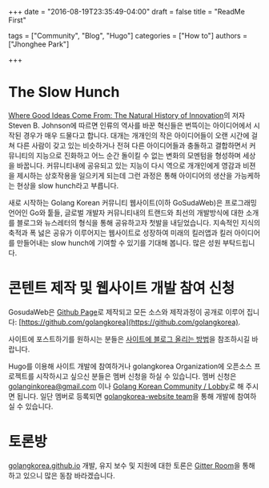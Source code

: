 +++
date = "2016-08-19T23:35:49-04:00"
draft = false
title = "ReadMe First"

tags = ["Community", "Blog", "Hugo"]
categories = ["How to"]
authors = ["Jhonghee Park"]

+++

# The Slow Hunch

[Where Good Ideas Come From: The Natural History of Innovation](https://www.amazon.com/Where-Good-Ideas-Come-Innovation/dp/1594487715)의 저자 Steven B. Johnson에 따르면 인류의 역사를 바꾼 혁신들은 번뜩이는 아이디어에서 시작된 경우가 매우 드물다고 합니다. 대개는 개개인의 작은 아이디어들이 오랜 시간에 걸쳐 다른 사람이 갖고 있는 비슷하거나 전혀 다른 아이디어들과 충돌하고 결합하면서 커뮤니티의 지능으로 진화하고 어느 순간 돌이킬 수 없는 변화의 모멘텀을 형성하며 세상을 바꿉니다. 커뮤니티내에 공유되고 있는 지능이 다시 역으로 개개인에게 영감과 비젼을 제시하는 상호작용을 일으키게 되는데 그런 과정은 통해 아이디어의 생산을 가능케하는 현상을 slow hunch라고 부릅니다.

새로 시작하는 Golang Korean 커뮤니티 웹사이트(이하 GoSudaWeb)은 프로그래밍 언어인 Go와 퉅들, 글로벌 개발자 커뮤니티내의 트랜드와 최선의 개발방식에 대한 소개를 블로그와 뉴스레터의 형식을 통해 공유하고자 첫발을 내딛었습니다. 지속적인 지식의 축적과 폭 넗은 공유가 이루어지는 웹사이트로 성장하여 미래의 킬러앱과 킬러 아이디어를 만들어내는 slow hunch에 기여할 수 있기를 기대해 봅니다. 많은 성원 부탁드립니다.

# 콘텐트 제작 및 웹사이트 개발 참여 신청

GosudaWeb은 [Github Page](https://pages.github.com/)로 제작되고 모든 소스와 제작과정이 공개로 이루어 집니다: [https://github.com/golangkorea](https://github.com/golangkorea).

사이트에 포스트하기를 원하시는 분들은 [사이트에 블로그 올리는 방법](http://localhost:1313/post/hugo-intro/how-to-contribute-content/)을 참조하시길 바랍니다.

Hugo를 이용해 사이트 개발에 참여하거나 golangkorea Organization에 오픈소스 프로젝트를 시작하시고 싶으신 분들은 멤버 신청을 하실 수 있습니다. 멤버 신청은 [golanginkorea@gmail.com](mailto:golanginkorea@gmail.com) 이나 [Golang Korean Community / Lobby](https://gitter.im/golang-korean-community/Lobby?utm_source=share-link&utm_medium=link&utm_campaign=share-link)로 해 주시면 됩니다. 일단 멤버로 등록되면 [golangkorea-website team](https://github.com/orgs/golangkorea/teams/golangkorea-website)을 통해 개발에 참여하실 수 있습니다.

# 토론방
[golangkorea.github.io](https://golangkorea.github.io) 개발, 유지 보수 및 지원에 대한 토론은 [Gitter Room](https://gitter.im/golang-korean-community/golangkorea.github.io?utm_source=share-link&utm_medium=link&utm_campaign=share-link)을 통해 하고 있으니 많은 동참 바라겠습니다.

<br/>
<br/>
